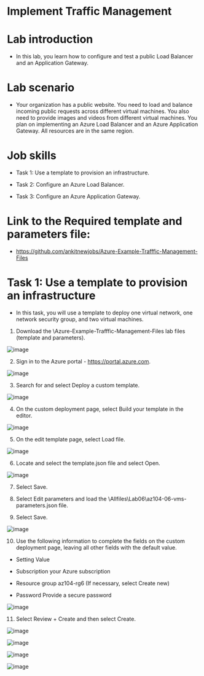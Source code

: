 # Implement Traffic Management

# Lab introduction

- In this lab, you learn how to configure and test a public Load Balancer and an Application Gateway.

# Lab scenario

- Your organization has a public website. You need to load and balance incoming public requests across different virtual machines. You also need to provide images and videos from different virtual machines. You plan on implementing an Azure Load Balancer and an Azure Application Gateway. All resources are in the same region.

# Job skills

- Task 1: Use a template to provision an infrastructure.

- Task 2: Configure an Azure Load Balancer.

- Task 3: Configure an Azure Application Gateway.

# Link to the Required template and parameters file:

- https://github.com/ankitnewjobs/Azure-Example-Trafffic-Management-Files

# Task 1: Use a template to provision an infrastructure

- In this task, you will use a template to deploy one virtual network, one network security group, and two virtual machines.

1. Download the \Azure-Example-Trafffic-Management-Files  lab files (template and parameters).

![image](https://github.com/ankitnewjobs/Azure-Practices-Examples/assets/154872782/9d3489f2-8d87-4e6c-9061-9b6036fe2022)

2. Sign in to the Azure portal - https://portal.azure.com.

![image](https://github.com/ankitnewjobs/Azure-Practices-Examples/assets/154872782/0bb77bd1-e4e8-41a2-b028-8cc7153f9b2f)

3. Search for and select Deploy a custom template.

![image](https://github.com/ankitnewjobs/Azure-Practices-Examples/assets/154872782/42a01d61-b475-441c-ba97-fe489852a0f3)

4. On the custom deployment page, select Build your template in the editor.

![image](https://github.com/ankitnewjobs/Azure-Practices-Examples/assets/154872782/8f2f2712-61c0-428f-805f-5398da9a9eaf)

5. On the edit template page, select Load file.

![image](https://github.com/ankitnewjobs/Azure-Practices-Examples/assets/154872782/e8b49031-cafa-4cd9-8dc4-92abcfb3a814)

6. Locate and select the template.json file and select Open.

![image](https://github.com/ankitnewjobs/Azure-Practices-Examples/assets/154872782/723da3cb-3d89-47d8-9df0-4a3460cd475c)

7. Select Save.

8. Select Edit parameters and load the \Allfiles\Lab06\az104-06-vms-parameters.json file.

9. Select Save.

![image](https://github.com/ankitnewjobs/Azure-Practices-Examples/assets/154872782/2db60a9f-42cb-42cc-93e4-2e5d182192b0)

10. Use the following information to complete the fields on the custom deployment page, leaving all other fields with the default value.

- Setting	Value

- Subscription	your Azure subscription

- Resource group	az104-rg6 (If necessary, select Create new)

- Password	Provide a secure password

![image](https://github.com/ankitnewjobs/Azure-Practices-Examples/assets/154872782/058c431b-7d97-4b11-bf17-616cfe32d59b)

11. Select Review + Create and then select Create.

![image](https://github.com/ankitnewjobs/Azure-Practices-Examples/assets/154872782/a47f6528-53f8-43f6-a8c1-ca09c3896734)

![image](https://github.com/ankitnewjobs/Azure-Practices-Examples/assets/154872782/7cfed1be-b937-4aa4-ae3a-7f5451ddb99c)

![image](https://github.com/ankitnewjobs/Azure-Practices-Examples/assets/154872782/db5d7ee4-9cd0-4f3f-8b46-0c85d6023a0d)

![image](https://github.com/ankitnewjobs/Azure-Practices-Examples/assets/154872782/ae1d38de-3a94-44f7-b269-e7ca446d2cb2)




